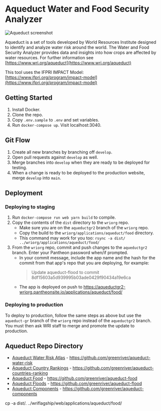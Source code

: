 # Aqueduct Water and Food Security Analyzer

![Aqueduct screenshot](./screenshot.png)

Aqueduct is a set of tools developed by World Resources Institute designed to identify and analyze water risk around the world. The Water and Food Security Analyzer provides data and insights into how crops are affected by water resources. For further information see [https://www.wri.org/aqueduct](https://www.wri.org/aqueduct)

This tool uses the IFPRI IMPACT Model: [https://www.ifpri.org/program/impact-model](https://www.ifpri.org/program/impact-model)


## Getting Started

1. Install Docker.
2. Clone the repo.
3. Copy `.env.sample` to `.env` and set variables.
4. Run `docker-compose up`. Visit localhost:3040.


## Git Flow

1. Create all new branches by branching off `develop`.
2. Open pull requests against `develop` as well.
3. Merge branches into `develop` when they are ready to be deployed for testing.
4. When a change is ready to be deployed to the production website, merge `develop` into `main`.


## Deployment

### Deploying to staging

1. Run `docker-compose run web yarn build` to compile.
2. Copy the contents of the `dist` directory to the `wriorg` repo.
    - Make sure you are on the `aqueductgr2` branch of the `wriorg` repo.
    - Copy the build to the `wriorg/applications/aqueduct/food` directory.
    - This command may work for you too: `rsync -a dist/ ../wriorg/applications/aqueduct/food/`
3. From the `wriorg` repo, commit and push changes to the `aqueductgr2` branch. Enter your Pantheon password when/if prompted.
    - In your commit message, include the app name and the hash for the commit from that app's repo that you are deploying, for example:
      > Update aqueduct-flood to commit 8df15603a5d939995b03ade0429f90434a19e6ca
    - The app is deployed on push to https://aqueductgr2-wriorg.pantheonsite.io/applications/aqueduct/food/


### Deploying to production

To deploy to production, follow the same steps as above but use the `aqueduct-gr` branch of the `wriorg` repo instead of the `aqueductgr2` branch. You must then ask WRI staff to merge and promote the update to production.


## Aqueduct Repo Directory

- [Aqueduct Water Risk Atlas](https://www.wri.org/applications/aqueduct/water-risk-atlas) - https://github.com/greenriver/aqueduct-water-risk
- [Aqueduct Country Rankings](https://www.wri.org/applications/aqueduct/country-rankings) - https://github.com/greenriver/aqueduct-countries-ranking
- [Aqueduct Food](https://www.wri.org/applications/aqueduct/food/#/) - https://github.com/greenriver/aqueduct-food
- [Aqueduct Floods](https://www.wri.org/applications/aqueduct/floods/) - https://github.com/greenriver/aqueduct-flood
- [Aqueduct Components](https://greenriver.github.io/aqueduct-components/) - https://github.com/greenriver/aqueduct-components


cp -a dist/. ../wriflagship/web/applications/aqueduct/food/